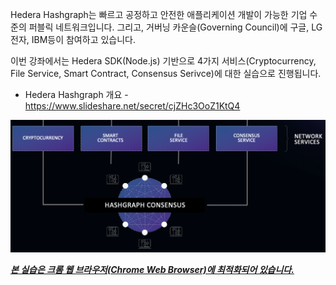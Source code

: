 Hedera Hashgraph는 빠르고 공정하고 안전한 애플리케이션 개발이 가능한 기업 수준의 퍼블릭 네트워크입니다. 
그리고, 거버닝 카운슬(Governing Council)에 구글, LG전자, IBM등이 참여하고 있습니다.

이번 강좌에서는 Hedera SDK(Node.js) 기반으로 4가지 서비스(Cryptocurrency, File Service, Smart Contract, Consensus Serivce)에 대한 실습으로 진행됩니다.

* Hedera Hashgraph 개요 - https://www.slideshare.net/secret/cjZHc3OoZ1KtQ4

![0](https://github.com/yunhochung/katacoda-scenarios/raw/master/hedera-hashgraph/getting-started-with-hashgraph/images/0.png)



<u>***본 실습은 크롬 웹 브라우저(Chrome Web Browser)에 최적화되어 있습니다.***</u>